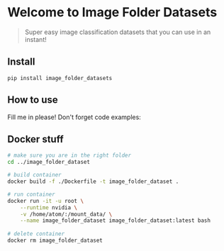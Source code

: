 # Welcome to Image Folder Datasets
> Super easy image classification datasets that you can use in an instant!


## Install

`pip install image_folder_datasets`

## How to use

Fill me in please! Don't forget code examples:

## Docker stuff 

```bash
# make sure you are in the right folder
cd ../image_folder_dataset

# build container
docker build -f ./Dockerfile -t image_folder_dataset .

# run container
docker run -it -u root \
    --runtime nvidia \
    -v /home/atom/:/mount_data/ \
    --name image_folder_dataset image_folder_dataset:latest bash
    
# delete container
docker rm image_folder_dataset
```
